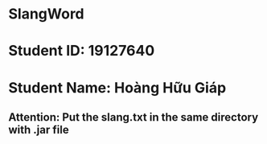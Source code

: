 # SlangWord
# Student ID: 19127640
# Student Name: Hoàng Hữu Giáp
## Attention: Put the slang.txt in the same directory with .jar file
